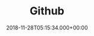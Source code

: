 ---
title: Github
date: 2018-11-28T05:15:34.000+00:00
thumbnail: images/partners/github.svg
rss_ignore: true
partner_url1: <https://github.com>
---
